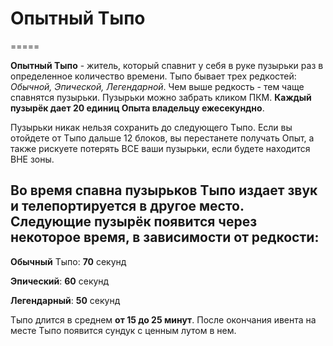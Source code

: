 # Опытный Тыпо 
=====

__Опытный Тыпо__ - житель, который спавнит у себя в руке пузырьки раз в определенное количество времени. Тыпо бывает трех редкостей: _Обычной, Эпической, Легендарной_. Чем выше редкость - тем чаще спавнятся пузырьки. Пузырьки можно забрать кликом ПКМ. __Каждый пузырёк дает 20 единиц Опыта владельцу ежесекундно__.

Пузырьки никак нельзя сохранить до следующего Тыпо. Если вы отойдете от Тыпо дальше 12 блоков, вы перестанете получать Опыт, а также рискуете потерять ВСЕ ваши пузырьки, если будете находится ВНЕ зоны.


Во время спавна пузырьков Тыпо издает звук и телепортируется в другое место. Следующие пузырёк появится через некоторое время, в зависимости от редкости:
---

__Обычный__ Тыпо: __70__ секунд

__Эпический__: __60__ секунд

__Легендарный__: __50__ секунд


Тыпо длится в среднем __от 15 до 25 минут__. После окончания ивента на месте Тыпо появится сундук с ценным лутом в нем.

